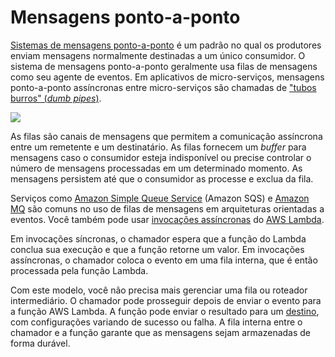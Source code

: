# Mensagens ponto-a-ponto

[Sistemas de mensagens ponto-a-ponto](https://www.enterpriseintegrationpatterns.com/PointToPointChannel.html) é um padrão no qual os produtores enviam mensagens normalmente destinadas a um único consumidor. O sistema de mensagens ponto-a-ponto geralmente usa filas de mensagens como seu agente de eventos. Em aplicativos de micro-serviços, mensagens ponto-a-ponto assíncronas entre micro-serviços são chamadas de ["tubos burros" (_dumb pipes_)](https://martinfowler.com/articles/microservices.html#SmartEndpointsAndDumbPipes).

![](https://serverlessland.com/assets/images/eda/point-to-point-messaging.png)

As filas são canais de mensagens que permitem a comunicação assíncrona entre um remetente e um destinatário. As filas fornecem um _buffer_ para mensagens caso o consumidor esteja indisponível ou precise controlar o número de mensagens processadas em um determinado momento. As mensagens persistem até que o consumidor as processe e exclua da fila.

Serviços como [Amazon Simple Queue Service](https://aws.amazon.com/sqs/) (Amazon SQS) e [Amazon MQ](https://aws.amazon.com/amazon-mq/?amazon-mq.sort-by=item.additionalFields.postDateTime&amazon-mq.sort-order=desc) são comuns no uso de filas de mensagens em arquiteturas orientadas a eventos. Você também pode usar [invocações assíncronas](https://docs.aws.amazon.com/lambda/latest/dg/invocation-async.html) do [AWS Lambda](https://docs.aws.amazon.com/lambda/latest/dg/invocation-async.html).

Em invocações síncronas, o chamador espera que a função do Lambda conclua sua execução e que a função retorne um valor. Em invocações assíncronas, o chamador coloca o evento em uma fila interna, que é então processada pela função Lambda.

Com este modelo, você não precisa mais gerenciar uma fila ou roteador intermediário. O chamador pode prosseguir depois de enviar o evento para a função AWS Lambda. A função pode enviar o resultado para um [destino](https://docs.aws.amazon.com/lambda/latest/dg/invocation-async.html#invocation-async-destinations), com configurações variando de sucesso ou falha. A fila interna entre o chamador e a função garante que as mensagens sejam armazenadas de forma durável.
